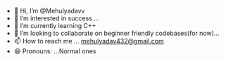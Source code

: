 - 👋 Hi, I’m @Mehulyadavv
- 👀 I’m interested in success ...
- 🌱 I’m currently learning C++
- 💞️ I’m looking to collaborate on beginner friendly codebases(for now)...
- 📫 How to reach me ... mehulyadav432@gmail.com 
- 😄 Pronouns: ...Normal ones

<!---
Mehulyadavv/Mehulyadavv is a ✨ special ✨ repository because its `README.md` (this file) appears on your GitHub profile.
You can click the Preview link to take a look at your changes.
--->
